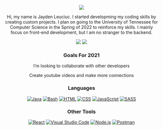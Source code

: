 

<div align="center"/>

<a href="https://github.com/DenverCoder1/readme-typing-svg"><img src="https://readme-typing-svg.herokuapp.com/?lines=Hi+Im+Jayden;Take+A+Look+Around&font=Fira%20Code&center=true&width=440&height=45&color=458BCC&vCenter=true&size=22"></a>

<p>Hi, my name is Jayden Leuciuc. I started developming my coding skills by creating custom projects. I plan on going to the University of Tennessee for Computer Science in the Spring of 2022 to reinforce my skills. I mainly focus on front-end development, but I am no stranger to the backend. </p>



<img src="https://img.shields.io/website?label=jaydenleuciuc.com&style=for-the-badge&url=https%3A%2F%2FJaydenLeuciuc.com"></img>
<a href="https://twitter.com/intent/follow?original_referer=https%3A%2F%2Fgithub.com%2FLeuciucJayden&screen_name=leuciucjayden">
<img src="https://img.shields.io/twitter/follow/leuciucjayden?color=1DA1F2&logo=twitter&style=for-the-badge"></img></a>

          
<h3>Goals For 2021 </h3>

<p>I’m looking to collaborate with other developers</p>
<p>Create youtube videos and make more connections</p>


### Languages
<p>
    <a href="#"><img alt="Java" src="https://img.shields.io/badge/Java-007396.svg?logo=java&logoColor=white"></a>
    <a href="#"><img alt="Bash" src="https://img.shields.io/badge/Bash-121011.svg?logo=gnu-bash&logoColor=white"></a>
    <a href="#"><img alt="HTML" src="https://img.shields.io/badge/HTML-E34F26.svg?logo=html5&logoColor=white"></a>
    <a href="#"><img alt="CSS" src="https://img.shields.io/badge/CSS-1572B6.svg?logo=css3&logoColor=white"></a>
    <a href="#"><img alt="JavaScript" src="https://img.shields.io/badge/JavaScript-F7DF1E.svg?logo=javascript&logoColor=black"></a>
    <a href="#"><img alt="SASS" src="https://img.shields.io/badge/Sass-hotpink.svg?logo=SASS&logoColor=white"></a>
</p>

### Other Tools

<p>
    <a href="#"><img alt="React" src="https://img.shields.io/badge/React-20232a.svg?logo=react&logoColor=%2361DAFB%22%3E"</img></a>
    <a href="#"><img alt="Visual Studio Code" src="https://img.shields.io/badge/Visual%20Studio%20Code-0078d7.svg?logo=visual-studio-code&logoColor=white%22%3E"                 </img></a>
    <a href="#"><img alt="Node.js" src="https://img.shields.io/badge/Node.js-43853D.svg?logo=node.js&logoColor=white%22%3E"</img></a>
    <a href="#"><img alt="Postman" src="https://img.shields.io/badge/Postman-FFBE57?logo=postman&logoColor=white%22%3E"</img></a>
</p>  
</div>
